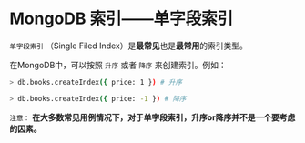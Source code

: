 # MongoDB 索引——单字段索引

`单字段索引` （Single Filed Index）是**最常见**也是**最常用**的索引类型。

在MongoDB中，可以按照 `升序` 或者 `降序` 来创建索引。例如：

```bash
> db.books.createIndex({ price: 1 }) # 升序

> db.books.createIndex({ price: -1 }) # 降序
```

`注意：` **在大多数常见用例情况下，对于单字段索引，升序or降序并不是一个要考虑的因素。**

